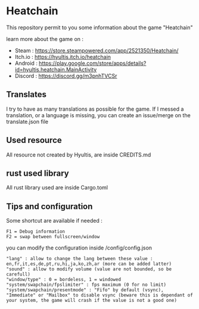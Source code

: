 # Heatchain

This repository permit to you some information about the game "Heatchain"

learn more about the game on : 
* Steam : https://store.steampowered.com/app/2521350/Heatchain/
* Itch.io : https://hyultis.itch.io/heatchain
* Android : https://play.google.com/store/apps/details?id=hyultis.heatchain.MainActivity
* Discord : https://discord.gg/m3pnhTVCSr

## Translates

I try to have as many translations as possible for the game.
If I messed a translation, or a language is missing, you can create an issue/merge on the translate.json file

## Used resource

All resource not created by Hyultis, are inside CREDITS.md

## rust used library

All rust library used are inside Cargo.toml

## Tips and configuration

Some shortcut are available if needed :

    F1 = Debug information
    F2 = swap between fullscreen/window


you can modify the configuration inside <gamedir>/config/config.json

    "lang" : allow to change the lang between these value : en,fr,it,es,de,pt,ru,hi,ja,ko,zh,ar (more can be added latter)
    "sound" : allow to modify volume (value are not bounded, so be carefull)
    "window/type" : 0 = bordeless, 1 = windowed
    "system/swapchain/fpslimiter" : fps maximum (0 for no limit)
    "system/swapchain/presentmode" : "Fifo" by default (vsync), "Immediate" or "Mailbox" to disable vsync (beware this is dependant of your system, the game will crash if the value is not a good one)
